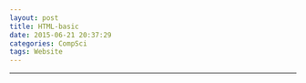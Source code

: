 ```yaml
---
layout: post
title: HTML-basic
date: 2015-06-21 20:37:29
categories: CompSci
tags: Website
---
```



---
